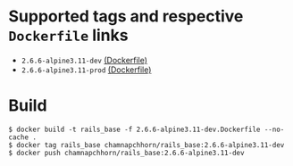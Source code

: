# Supported tags and respective `Dockerfile` links

- `2.6.6-alpine3.11-dev` [(Dockerfile)](https://github.com/chamnap/docker_rails_base/blob/master/2.6.6-alpine3.11-dev.Dockerfile)
- `2.6.6-alpine3.11-prod` [(Dockerfile)](https://github.com/chamnap/docker_rails_base/blob/master/2.6.6-alpine3.11-prod.Dockerfile)

# Build

    $ docker build -t rails_base -f 2.6.6-alpine3.11-dev.Dockerfile --no-cache .
    $ docker tag rails_base chamnapchhorn/rails_base:2.6.6-alpine3.11-dev
    $ docker push chamnapchhorn/rails_base:2.6.6-alpine3.11-dev
